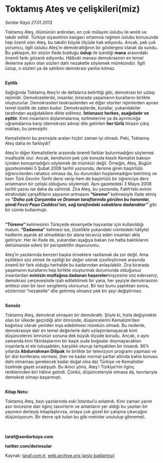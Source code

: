 # Toktamış Ateş ve çelişkileri(miz)

*Serdar Kaya 27.01.2013*

<div class="yazi"><p>Toktamış Ateş, ölümünün ardından, en çok mülayim üslubu ile anıldı ve takdir edildi. Türkiye siyasetinin kavgacı ortamına rağmen üslubu konusunda hep özenli olan Ateş, bu takdiri büyük ölçüde hak ediyordu. Ancak, pek çok yorumcu, ilgili üslubu Ateş’in demokratlığının bir göstergesi olarak da sundu. Bu yaklaşım, bir sözün ifade bulduğu <b>üslup</b> ile içerdiği <b>mana</b> arasındaki önemli farkı gözardı ediyordu. Hâlbuki manası demokrasinin en temel ilkelerine aykırı olan sözleri dahi nezaketle söylemek mümkündür. İlgili üslup, o sözleri ya da sahibini demokrasi yanlısı kılmaz.</p>
<p><b><br/>Eşitlik</b></p>
<p>Sağlığında Toktamış Ateş’in de defalarca belirttiği gibi, demokrasi bir uzlaşı rejimidir. Demokrasilerde, insanlar, birarada yaşamanın kurallarını birlikte oluştururlar. Demokrasileri teokrasilerden ve diğer otoriter rejimlerden ayıran temel özellik de zaten budur. Demokrasilerde, kurallar, yukarıdakiler tarafından aşağıdakilere dikte edilmez. <b>İstisnasız herkes, aşağıdadır ve eşittir</b><b>.</b> Kimi insanların dışlanmalarına, ezilmelerine ya da ayrımcılığa uğramalarına karşı (demokrasi adına) dile getirilen <b>her türlü</b> itirazın çıkış noktası, bu prensiptir.</p>
<p>Kemalistlerin bu prensiple araları hiçbir zaman iyi olmadı. Peki, Toktamış Ateş daha mı farklıydı?</p>
<p>Ateş’in diğer Kemalistlerle arasında önemli farklar bulunmadığını söylemek insafsızlık olur. Ancak, kendisinin pek çok konuda klasik Kemalist bakışın içinden konuşmadığını söylemek de mümkün değil. Örneğin, Ateş, <i>Bugün</i> gazetesindeki 5 Şubat 2008 tarihli yazısında, dersine giren başörtülü öğrencilerden rahatsız olmasa da, bu durumdan hoşlanmadığını belirtmiş ve hem <i>Türk Devrim Tarihi</i> dersi verip hem de başörtülü bir öğrenciye ders anlatmanın bir çelişki olduğunu söylemişti. Aynı gazetedeki 3 Mayıs 2008 tarihli yazısı ise daha da vahimdi. Zira Ateş, bu yazısında, Fatih’teki evinin etrafındaki çarşaflıların sayısının artmasını <b>“türeme”</b> kelimesiyle ifade etmiş ve <b><i>“Daha çok Çarşamba ve Draman taraflarında görülen bu hanımlar, şimdi Fevzi Paşa Caddesi’nin, sağ tarafındaki sokaklara dadandılar”</i></b> gibi bir cümle kullanmıştı.</p>
<p><b><br/>“Türeme”</b> kelimesinin Türkçede ekseriyetle hayvanlar için kullanıldığı malum. <b>“Dadanma”</b> kelimesi ise, (özellikle yukarıdaki cümledeki hâliyle) hadlerini aşarak ait olmadıkları bir alana tecavüz eden insanları akla getiriyor. Her iki ifade de, yukarıdan aşağıya bakan (ve hatta baktıklarını dehümanize eden) bir perspektifin dışavurumu.</p>
<p>Ateş’in yazılarında benzeri başka örneklere rastlamak da zor değil. Ama <i>eşitlikten söz etmek</i> ile <i>eşitliği bir değer olarak içselleştirmek</i> arasında önemli bir fark olduğu herhalde bu kadarından anlaşılabilir. Zira birarada yaşamanın kurallarını hep birlikte oluşturmak durumunda olduğunuz insanlardan <b>evinizin mutfağına dadanan haşereler</b>mişçesine söz ederseniz, demokrasi çerçevesinde izah edilebilmek bir yana, her şeyiyle demokrasinin antitezi olan bir tavır sergilemiş olursunuz. Bir kez bunu yaptıktan sonra, sözlerinizi “nezaketle” dile getirmiş olmanız pek bir şeyi değiştirmez.</p>
<p><b><br/>Sonsöz</b></p>
<p>Toktamış Ateş, demokrat olmayan bir demokrattı. Şöyle ki, hızla değişmekte olan bir ülkede geçirdiği ahir ömründe, düşüncelerini Kemalizm’den bağımsız olarak yeniden inşa edebilmesi mümkün olmadı. Bu nedenle, demokrasiye dair en temel değerlerle dahi uzlaştırılamayacak kimi düşüncelerini ömrünün sonuna dek büyük ölçüde korudu. Ancak, o aynı zamanda kimi fikirdaşlarının bir kaşık suda boğsalar doymayacakları insanlarla el ele tutuşabilen, karşılıklı oturup tartışabilen bir insandı. 90’lı yıllarda <b>Abdurrahman Dilipak</b> ile birlikte bir televizyon programı yapması ve bir dizi konferans vermesi, (her ne kadar normal şartlar altında bahis konusu dahi olmaması gerekecek kadar doğal olsa da) Türkiye ve Kemalistler özelinde gayet sıradışıydı. Bu ikinci yönü, Ateş’i Türkiye’nin ilginç renklerinden biri hâline getirdi. Çünkü, düşünceleriyle olmasa da, tavırlarıyla demokrat olmayı başarmıştı.</p>
<p><b><br/>Kitap Notu</b><b>:</b></p>
<p>Toktamış Ateş, bazı yazılarında eski İstanbul’u anlatırdı. Kimi zaman yarım asır öncesine dair ilginç tasvirlerin ve anlatıların yer aldığı bu yazıları bir yayınevi derleyip kitaplaştırırsa, ortaya çok güzel bir çalışma çıkacağını düşünüyorum. Bir devre ışık tutan bu gibi metinler unutulup gitmemeli.</p>
<p><b><br/><br/>taraf@serdarkaya.com</b></p>
<p><b>twitter.com/derinsular</b></p>
</div>

Kaynak: [taraf.com.tr](http://www.taraf.com.tr/serdar-kaya/makale-toktamis-ates-ve-celiskileri-miz.htm), [web.archive.org (arşiv bağlantısı)](http://web.archive.org/web/20131107121845/http://www.taraf.com.tr/serdar-kaya/makale-toktamis-ates-ve-celiskileri-miz.htm)
